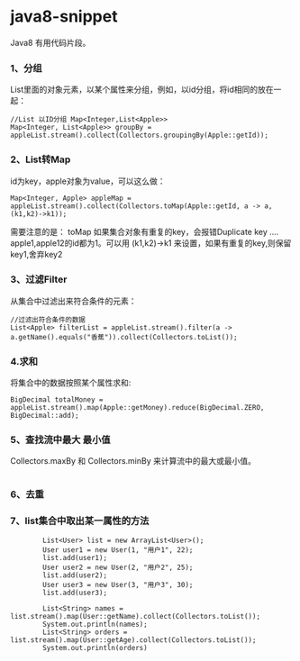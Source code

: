 # java8-snippet
Java8 有用代码片段。

### 1、分组
List里面的对象元素，以某个属性来分组，例如，以id分组，将id相同的放在一起：
```
//List 以ID分组 Map<Integer,List<Apple>>
Map<Integer, List<Apple>> groupBy = appleList.stream().collect(Collectors.groupingBy(Apple::getId));
```

### 2、List转Map
id为key，apple对象为value，可以这么做：
```
Map<Integer, Apple> appleMap = appleList.stream().collect(Collectors.toMap(Apple::getId, a -> a,(k1,k2)->k1));
```

需要注意的是：
toMap 如果集合对象有重复的key，会报错Duplicate key ....
apple1,apple12的id都为1。可以用 (k1,k2)->k1 来设置，如果有重复的key,则保留key1,舍弃key2

### 3、过滤Filter
从集合中过滤出来符合条件的元素：
```
//过滤出符合条件的数据
List<Apple> filterList = appleList.stream().filter(a -> a.getName().equals("香蕉")).collect(Collectors.toList());
```


### 4.求和
将集合中的数据按照某个属性求和:
```
BigDecimal totalMoney = appleList.stream().map(Apple::getMoney).reduce(BigDecimal.ZERO, BigDecimal::add);
```

### 5、查找流中最大 最小值
Collectors.maxBy 和 Collectors.minBy 来计算流中的最大或最小值。
```

```

### 6、去重


### 7、list集合中取出某一属性的方法
```
        List<User> list = new ArrayList<User>();
        User user1 = new User(1, "用户1", 22);
        list.add(user1);
        User user2 = new User(2, "用户2", 25);
        list.add(user2);
        User user3 = new User(3, "用户3", 30);
        list.add(user3);
        
        List<String> names = list.stream().map(User::getName).collect(Collectors.toList());
        System.out.println(names);
        List<String> orders = list.stream().map(User::getAge).collect(Collectors.toList());
        System.out.println(orders)
```

